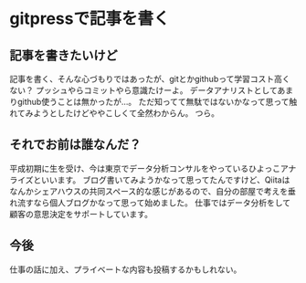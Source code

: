 # gitpressで記事を書く
## 記事を書きたいけど
記事を書く、そんな心づもりではあったが、gitとかgithubって学習コスト高くない？
プッシュやらコミットやら意識たけーよ。
データアナリストとしてあまりgithub使うことは無かったが...。
ただ知ってて無駄ではないかなって思って触れてみようとしたけどややこしくて全然わからん。
つら。

## それでお前は誰なんだ？
平成初期に生を受け、今は東京でデータ分析コンサルをやっているひよっこアナライズといいます。
ブログ書いてみようかなって思ってたんですけど、Qiitaはなんかシェアハウスの共同スペース的な感じがあるので、自分の部屋で考えを垂れ流すなら個人ブログかなって思って始めました。
仕事ではデータ分析をして顧客の意思決定をサポートしています。

## 今後
仕事の話に加え、プライベートな内容も投稿するかもしれない。
